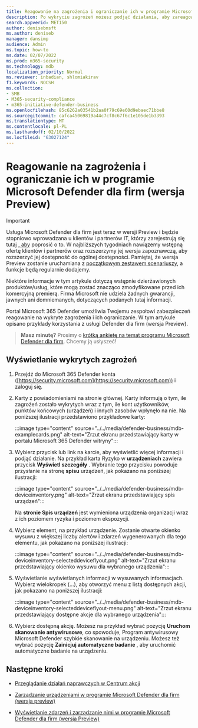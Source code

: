 ```yaml
---
title: Reagowanie na zagrożenia i ograniczanie ich w programie Microsoft Defender dla firm (wersja Preview)
description: Po wykryciu zagrożeń możesz podjąć działania, aby zareagować na te zagrożenia i je zminimalizować.
search.appverid: MET150
author: denisebmsft
ms.author: deniseb
manager: dansimp
audience: Admin
ms.topic: how-to
ms.date: 02/07/2022
ms.prod: m365-security
ms.technology: mdb
localization_priority: Normal
ms.reviewer: inbadian, shlomiakirav
f1.keywords: NOCSH
ms.collection:
- SMB
- M365-security-compliance
- m365-initiative-defender-business
ms.openlocfilehash: 85c6262a03541b2aa0f79c69e60d9ebaec71bbe8
ms.sourcegitcommit: cafca45069819a44c7cf8c67f6c1e105de1b3393
ms.translationtype: MT
ms.contentlocale: pl-PL
ms.lasthandoff: 02/10/2022
ms.locfileid: "63027124"
---
```

# <a name="respond-to-and-mitigate-threats-in-microsoft-defender-for-business-preview"></a>Reagowanie na zagrożenia i ograniczanie ich w programie Microsoft Defender dla firm (wersja Preview)

> [!IMPORTANT]
> Usługa Microsoft Defender dla firm jest teraz w wersji Preview i będzie stopniowo wprowadzana u klientów i partnerów IT, którzy zarejestrują się tutaj [, aby](https://aka.ms/mdb-preview) poprosić o to. W najbliższych tygodniach nawiązemy wstępną ofertę klientów i partnerów oraz rozszerzymy jej wersja zapoznawczą, aby rozszerzyć jej dostępność do ogólnej dostępności. Pamiętaj, że wersja Preview zostanie uruchamiana z [początkowym zestawem scenariuszy](mdb-tutorials.md#try-these-preview-scenarios), a funkcje będą regularnie dodajemy.
> 
> Niektóre informacje w tym artykule dotyczą wstępnie dzierżawionych produktów/usług, które mogą zostać znacząco zmodyfikowane przed ich komercyjną premierą. Firma Microsoft nie udziela żadnych gwarancji, jawnych ani domniemanych, dotyczących podanych tutaj informacji. 

Portal Microsoft 365 Defender umożliwia Twojemu zespołowi zabezpieczeń reagowanie na wykryte zagrożenia i ich ograniczanie. W tym artykule opisano przykłady korzystania z usługi Defender dla firm (wersja Preview).

>
> **Masz minutę?**
> Prosimy o <a href="https://microsoft.qualtrics.com/jfe/form/SV_0JPjTPHGEWTQr4y" target="_blank">krótką ankietę na temat programu Microsoft Defender dla firm</a>. Chcemy ją usłyszeć!
>

## <a name="view-detected-threats"></a>Wyświetlanie wykrytych zagrożeń

1. Przejdź do Microsoft 365 Defender konta ([https://security.microsoft.com](https://security.microsoft.com)) i zaloguj się.

2. Karty z powiadomieniami na stronie głównej. Karty informują o tym, ile zagrożeń zostało wykrytych wraz z tym, ile kont użytkowników, punktów końcowych (urządzeń) i innych zasobów wpłynęło na nie. Na poniższej ilustracji przedstawiono przykładowe karty:

   :::image type="content" source="../../media/defender-business/mdb-examplecards.png" alt-text="Zrzut ekranu przedstawiający karty w portalu Microsoft 365 Defender witryny":::

3. Wybierz przycisk lub link na karcie, aby wyświetlić więcej informacji i podjąć działanie. Na przykład karta Ryzyko w **urządzeniach** zawiera przycisk **Wyświetl szczegóły** . Wybranie tego przycisku powoduje przysłanie na stronę **spisu** urządzeń, jak pokazano na poniższej ilustracji:

   :::image type="content" source="../../media/defender-business/mdb-deviceinventory.png" alt-text="Zrzut ekranu przedstawiający spis urządzeń":::

   Na **stronie Spis urządzeń** jest wymieniona urządzenia organizacji wraz z ich poziomem ryzyka i poziomem ekspozycji.

4. Wybierz element, na przykład urządzenie. Zostanie otwarte okienko wysuwu z większej liczby alertów i zdarzeń wygenerowanych dla tego elementu, jak pokazano na poniższej ilustracji:  

   :::image type="content" source="../../media/defender-business/mdb-deviceinventory-selecteddeviceflyout.png" alt-text="Zrzut ekranu przedstawiający okienko wysuwu dla wybranego urządzenia":::

5. Wyświetlanie wyświetlanych informacji w wysuwanych informacjach. Wybierz wielokropek (...), aby otworzyć menu z listą dostępnych akcji, jak pokazano na poniższej ilustracji: 

   :::image type="content" source="../../media/defender-business/mdb-deviceinventory-selecteddeviceflyout-menu.png" alt-text="Zrzut ekranu przedstawiający dostępne akcje dla wybranego urządzenia":::

6. Wybierz dostępną akcję. Możesz na przykład wybrać pozycję **Uruchom skanowanie antywirusowe**, co spowoduje, Program antywirusowy Microsoft Defender szybkie skanowanie na urządzeniu. Możesz też wybrać pozycję **Zainicjuj automatyczne badanie** , aby uruchomić automatyczne badanie na urządzeniu.

## <a name="next-steps"></a>Następne kroki

- [Przeglądanie działań naprawczych w Centrum akcji](mdb-review-remediation-actions.md)

- [Zarządzanie urządzeniami w programie Microsoft Defender dla firm (wersja preview)](mdb-manage-devices.md)

- [Wyświetlanie zdarzeń i zarządzanie nimi w programie Microsoft Defender dla firm (wersja Preview)](mdb-view-manage-incidents.md)
